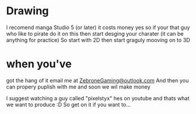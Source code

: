 Drawing
=========
I recomend manga Studio 5 (or later)
it costs money yes so if your that guy
who like to pirate do it on this
then start desging your charater (it can be anything for practice)
So start with 2D then start graguly mooving on to 3D

when you've
============
got the hang of it email me at ZebroneGaming@outlook.com
And then you can propery puplish with me and soon we wil
make money

I suggest watching a guy called "pixelstyx"
hes on youtube and thats what we want to produce :D
So get on it if you want to...

